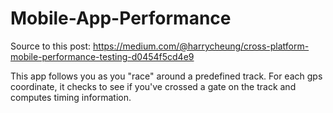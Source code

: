 # Mobile-App-Performance

Source to this post: https://medium.com/@harrycheung/cross-platform-mobile-performance-testing-d0454f5cd4e9

This app follows you as you "race" around a predefined track. For each gps coordinate, it checks to see if you've crossed a gate on the track and computes timing information.
